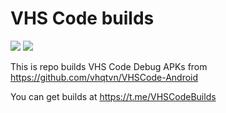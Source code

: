 # VHS Code builds

![](https://github.com/HitaloSama/VHSCode-builds/workflows/Android%20CI/badge.svg)
![](https://img.shields.io/badge/Last%20update-14/06/2020-33CD56)

This is repo builds VHS Code Debug APKs from https://github.com/vhqtvn/VHSCode-Android

You can get builds at https://t.me/VHSCodeBuilds
